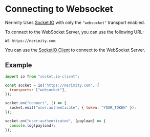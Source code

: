 # Connecting to Websocket

Nerimity Uses [Socket.IO](https://socket.io/) with only the `"websocket"` transport enabled.

To connect to the WebSocket Server, you can use the following URL:

```
WS https://nerimity.com
```

You can use the [SocketIO Client](https://socket.io/docs/) to connect to the WebSocket Server.

## Example

```js
import io from "socket.io-client";

const socket = io("https://nerimity.com", {
  transports: ["websocket"],
});

socket.on("connect", () => {
  socket.emit("user:authenticate", { token: "YOUR_TOKEN" });
});

socket.on("user:authenticated", (payload) => {
  console.log(payload);
});
```
